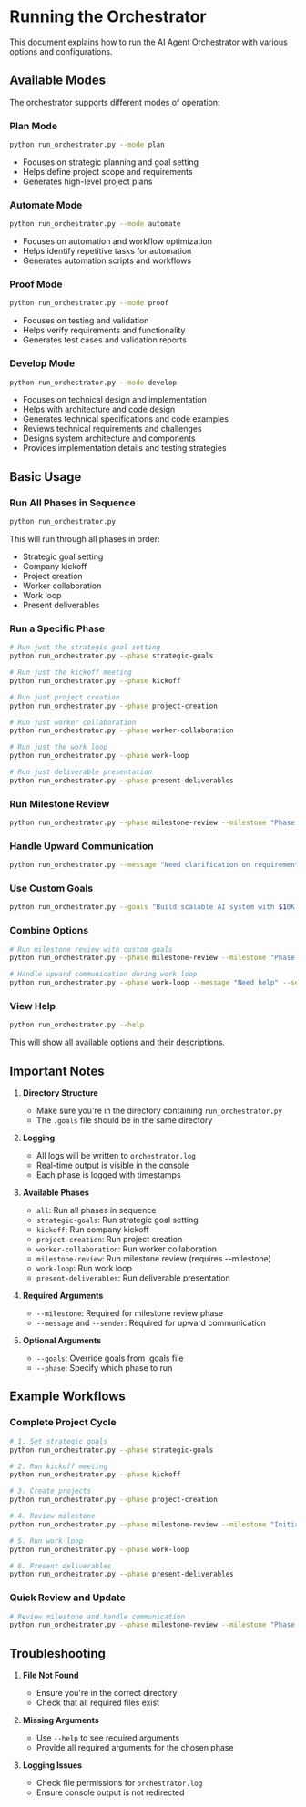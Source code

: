 # Running the Orchestrator

This document explains how to run the AI Agent Orchestrator with various options and configurations.

## Available Modes

The orchestrator supports different modes of operation:

### Plan Mode
```bash
python run_orchestrator.py --mode plan
```
- Focuses on strategic planning and goal setting
- Helps define project scope and requirements
- Generates high-level project plans

### Automate Mode
```bash
python run_orchestrator.py --mode automate
```
- Focuses on automation and workflow optimization
- Helps identify repetitive tasks for automation
- Generates automation scripts and workflows

### Proof Mode
```bash
python run_orchestrator.py --mode proof
```
- Focuses on testing and validation
- Helps verify requirements and functionality
- Generates test cases and validation reports

### Develop Mode
```bash
python run_orchestrator.py --mode develop
```
- Focuses on technical design and implementation
- Helps with architecture and code design
- Generates technical specifications and code examples
- Reviews technical requirements and challenges
- Designs system architecture and components
- Provides implementation details and testing strategies

## Basic Usage

### Run All Phases in Sequence
```bash
python run_orchestrator.py
```
This will run through all phases in order:
- Strategic goal setting
- Company kickoff
- Project creation
- Worker collaboration
- Work loop
- Present deliverables

### Run a Specific Phase
```bash
# Run just the strategic goal setting
python run_orchestrator.py --phase strategic-goals

# Run just the kickoff meeting
python run_orchestrator.py --phase kickoff

# Run just project creation
python run_orchestrator.py --phase project-creation

# Run just worker collaboration
python run_orchestrator.py --phase worker-collaboration

# Run just the work loop
python run_orchestrator.py --phase work-loop

# Run just deliverable presentation
python run_orchestrator.py --phase present-deliverables
```

### Run Milestone Review
```bash
python run_orchestrator.py --phase milestone-review --milestone "Phase 1"
```

### Handle Upward Communication
```bash
python run_orchestrator.py --message "Need clarification on requirements" --sender "Steve"
```

### Use Custom Goals
```bash
python run_orchestrator.py --goals "Build scalable AI system with $10K investment"
```

### Combine Options
```bash
# Run milestone review with custom goals
python run_orchestrator.py --phase milestone-review --milestone "Phase 1" --goals "Build scalable AI system"

# Handle upward communication during work loop
python run_orchestrator.py --phase work-loop --message "Need help" --sender "Bill"
```

### View Help
```bash
python run_orchestrator.py --help
```
This will show all available options and their descriptions.

## Important Notes

1. **Directory Structure**
   - Make sure you're in the directory containing `run_orchestrator.py`
   - The `.goals` file should be in the same directory

2. **Logging**
   - All logs will be written to `orchestrator.log`
   - Real-time output is visible in the console
   - Each phase is logged with timestamps

3. **Available Phases**
   - `all`: Run all phases in sequence
   - `strategic-goals`: Run strategic goal setting
   - `kickoff`: Run company kickoff
   - `project-creation`: Run project creation
   - `worker-collaboration`: Run worker collaboration
   - `milestone-review`: Run milestone review (requires --milestone)
   - `work-loop`: Run work loop
   - `present-deliverables`: Run deliverable presentation

4. **Required Arguments**
   - `--milestone`: Required for milestone review phase
   - `--message` and `--sender`: Required for upward communication

5. **Optional Arguments**
   - `--goals`: Override goals from .goals file
   - `--phase`: Specify which phase to run

## Example Workflows

### Complete Project Cycle
```bash
# 1. Set strategic goals
python run_orchestrator.py --phase strategic-goals

# 2. Run kickoff meeting
python run_orchestrator.py --phase kickoff

# 3. Create projects
python run_orchestrator.py --phase project-creation

# 4. Review milestone
python run_orchestrator.py --phase milestone-review --milestone "Initial Planning"

# 5. Run work loop
python run_orchestrator.py --phase work-loop

# 6. Present deliverables
python run_orchestrator.py --phase present-deliverables
```

### Quick Review and Update
```bash
# Review milestone and handle communication
python run_orchestrator.py --phase milestone-review --milestone "Phase 1" --message "Need clarification" --sender "Steve"
```

## Troubleshooting

1. **File Not Found**
   - Ensure you're in the correct directory
   - Check that all required files exist

2. **Missing Arguments**
   - Use `--help` to see required arguments
   - Provide all required arguments for the chosen phase

3. **Logging Issues**
   - Check file permissions for `orchestrator.log`
   - Ensure console output is not redirected 